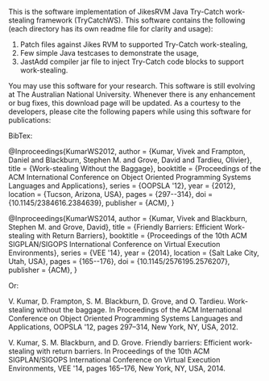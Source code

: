 This is the software implementation of JikesRVM Java Try-Catch work-stealing framework (TryCatchWS). This software contains the following (each directory has its own readme file for clarity and usage):

1) Patch files against Jikes RVM to supported Try-Catch work-stealing,
2) Few simple Java testcases to demonstrate the usage,
3) JastAdd compiler jar file to inject Try-Catch code blocks to support work-stealing.


You may use this software for your research. This software is still evolving at The Australian National University. Whenever there is any enhancement or bug fixes, this download page will be updated. As a courtesy to the developers, please cite the following papers while using this software for publications:

BibTex:

@Inproceedings{KumarWS2012,
   author = {Kumar, Vivek and Frampton, Daniel and Blackburn, Stephen M. and Grove, David and Tardieu, Olivier},
   title = {Work-stealing Without the Baggage},
   booktitle = {Proceedings of the ACM International Conference on Object Oriented Programming Systems Languages and Applications},
   series = {OOPSLA '12},
   year = {2012},
   location = {Tucson, Arizona, USA},
   pages = {297--314},
   doi = {10.1145/2384616.2384639},
   publisher = {ACM},
} 

@Inproceedings{KumarWS2014,
   author = {Kumar, Vivek and Blackburn, Stephen M. and Grove, David},
   title = {Friendly Barriers: Efficient Work-stealing with Return Barriers},
   booktitle = {Proceedings of the 10th ACM SIGPLAN/SIGOPS International Conference on Virtual Execution Environments},
   series = {VEE '14},
   year = {2014},
   location = {Salt Lake City, Utah, USA},
   pages = {165--176},
   doi = {10.1145/2576195.2576207},
   publisher = {ACM},
} 

Or:

V. Kumar, D. Frampton, S. M. Blackburn, D. Grove, and O. Tardieu. Work-stealing without the baggage. In Proceedings of the ACM International Conference on Object Oriented Programming Systems Languages and Applications, OOPSLA '12, pages 297–314, New York, NY, USA, 2012.

V. Kumar, S. M. Blackburn, and D. Grove. Friendly barriers: Efficient work-stealing with return barriers. In Proceedings of the 10th ACM SIGPLAN/SIGOPS International Conference on Virtual Execution Environments, VEE '14, pages 165–176, New York, NY, USA, 2014.

